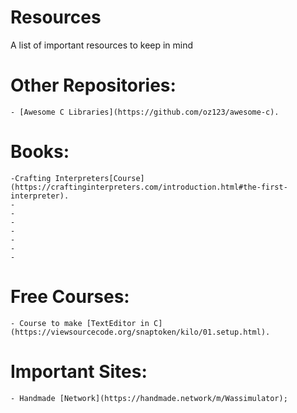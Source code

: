 # Resources
A list of important resources to keep in mind


# Other Repositories:
    - [Awesome C Libraries](https://github.com/oz123/awesome-c).

# Books:
    -Crafting Interpreters[Course](https://craftinginterpreters.com/introduction.html#the-first-interpreter).
    -
    -
    -
    -
    -
    -
    -
# Free Courses:
    - Course to make [TextEditor in C](https://viewsourcecode.org/snaptoken/kilo/01.setup.html).

# Important Sites:
    - Handmade [Network](https://handmade.network/m/Wassimulator);

